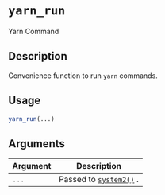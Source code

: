 # `yarn_run`

Yarn Command


## Description

Convenience function to run `yarn` commands.


## Usage

```r
yarn_run(...)
```


## Arguments

Argument      |Description
------------- |----------------
`...`     |     Passed to [`system2()`](#system2()) .


